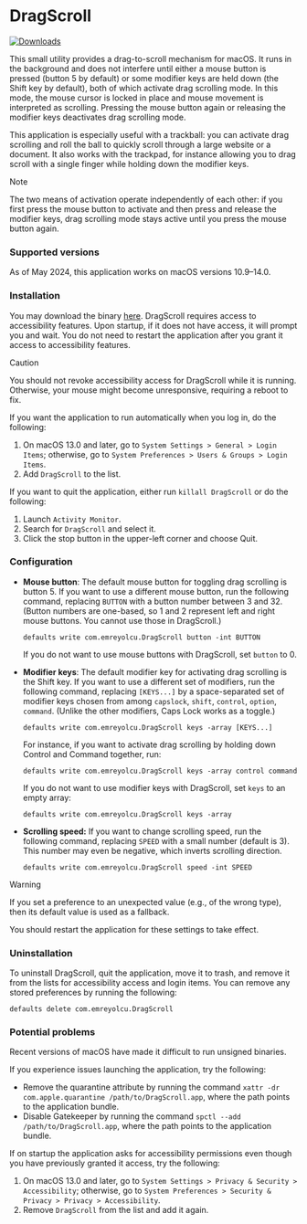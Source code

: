 # DragScroll

[![Downloads](https://img.shields.io/github/downloads/emreyolcu/drag-scroll/total.svg)](https://github.com/emreyolcu/drag-scroll/releases)

This small utility provides a drag-to-scroll mechanism for macOS.
It runs in the background and does not interfere until
either a mouse button is pressed (button 5 by default)
or some modifier keys are held down (the Shift key by default),
both of which activate drag scrolling mode.
In this mode, the mouse cursor is locked in place
and mouse movement is interpreted as scrolling.
Pressing the mouse button again or releasing the modifier keys
deactivates drag scrolling mode.

This application is especially useful with a trackball:
you can activate drag scrolling and roll the ball
to quickly scroll through a large website or a document.
It also works with the trackpad, for instance allowing you
to drag scroll with a single finger
while holding down the modifier keys.

> [!NOTE]
> The two means of activation operate independently of each other:
> if you first press the mouse button to activate
> and then press and release the modifier keys,
> drag scrolling mode stays active until you press the mouse button again.

### Supported versions

As of May 2024, this application works on macOS versions 10.9–14.0.

### Installation

You may download the binary [here](https://github.com/emreyolcu/drag-scroll/releases/download/v1.2.0/DragScroll.zip).
DragScroll requires access to accessibility features.
Upon startup, if it does not have access, it will prompt you and wait.
You do not need to restart the application
after you grant it access to accessibility features.

> [!CAUTION]
> You should not revoke accessibility access
> for DragScroll while it is running.
> Otherwise, your mouse might become unresponsive, requiring a reboot to fix.

If you want the application to run automatically when you log in,
do the following:

1. On macOS 13.0 and later, go to `System Settings > General > Login Items`;
   otherwise, go to `System Preferences > Users & Groups > Login Items`.
2. Add `DragScroll` to the list.

If you want to quit the application, either run `killall DragScroll`
or do the following:

1. Launch `Activity Monitor`.
2. Search for `DragScroll` and select it.
3. Click the stop button in the upper-left corner and choose Quit.

### Configuration

- **Mouse button**:
  The default mouse button for toggling drag scrolling is button 5.
  If you want to use a different mouse button, run the following command,
  replacing `BUTTON` with a button number between 3 and 32.
  (Button numbers are one-based,
  so 1 and 2 represent left and right mouse buttons.
  You cannot use those in DragScroll.)

  ```
  defaults write com.emreyolcu.DragScroll button -int BUTTON
  ```

  If you do not want to use mouse buttons with DragScroll,
  set `button` to 0.

- **Modifier keys**:
  The default modifier key for activating drag scrolling is the Shift key.
  If you want to use a different set of modifiers, run the following command,
  replacing `[KEYS...]` by a space-separated set of modifier keys
  chosen from among `capslock`, `shift`, `control`, `option`, `command`.
  (Unlike the other modifiers, Caps Lock works as a toggle.)

  ```
  defaults write com.emreyolcu.DragScroll keys -array [KEYS...]
  ```

  For instance, if you want to activate drag scrolling
  by holding down Control and Command together, run:

  ```
  defaults write com.emreyolcu.DragScroll keys -array control command
  ```

  If you do not want to use modifier keys with DragScroll,
  set `keys` to an empty array:

  ```
  defaults write com.emreyolcu.DragScroll keys -array
  ```

- **Scrolling speed:**
  If you want to change scrolling speed, run the following command,
  replacing `SPEED` with a small number (default is 3).
  This number may even be negative, which inverts scrolling direction.

  ```
  defaults write com.emreyolcu.DragScroll speed -int SPEED
  ```

> [!WARNING]
> If you set a preference to an unexpected value (e.g., of the wrong type),
> then its default value is used as a fallback.

You should restart the application for these settings to take effect.

### Uninstallation

To uninstall DragScroll, quit the application, move it to trash,
and remove it from the lists for accessibility access and login items.
You can remove any stored preferences by running the following:

```
defaults delete com.emreyolcu.DragScroll
```

### Potential problems

Recent versions of macOS have made it difficult to run unsigned binaries.

If you experience issues launching the application, try the following:

- Remove the quarantine attribute by running the command
  `xattr -dr com.apple.quarantine /path/to/DragScroll.app`,
  where the path points to the application bundle.
- Disable Gatekeeper by running the command
  `spctl --add /path/to/DragScroll.app`,
  where the path points to the application bundle.

If on startup the application asks for accessibility permissions
even though you have previously granted it access, try the following:

1. On macOS 13.0 and later, go to `System Settings > Privacy & Security > Accessibility`;
   otherwise, go to `System Preferences > Security & Privacy > Privacy > Accessibility`.
2. Remove `DragScroll` from the list and add it again.
